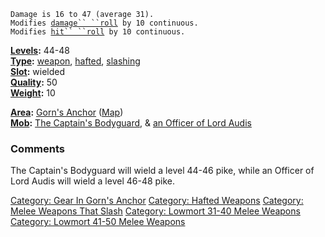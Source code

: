 `Damage is 16 to 47 (average 31).`  
`Modifies `[`damage`` ``roll`](Damage_Roll.md "wikilink")` by 10 continuous.`  
`Modifies `[`hit`` ``roll`](Hit_Roll.md "wikilink")` by 10 continuous.`

**[Levels](Object_Level.md "wikilink"):** 44-48  
**[Type](:Category:_Object_Types.md "wikilink"):**
[weapon](:Category:_Melee_Weapons.md "wikilink"),
[hafted](:Category:_Hafted_Weapons.md "wikilink"),
[slashing](:Category:_Melee_Weapons_That_Slash.md "wikilink")  
**[Slot](Object_Slots.md "wikilink"):** wielded  
**[Quality](Object_Quality.md "wikilink"):** 50  
**[Weight](Object_Weight.md "wikilink"):** 10

**[Area](:Category:Areas.md "wikilink"):** [Gorn's
Anchor](:Category:Gorn's_Anchor.md "wikilink")
([Map](Gorn's_Anchor_Map.md "wikilink"))  
**[Mob](:Category:Mobs.md "wikilink"):** [The Captain's
Bodyguard](Captain's_Bodyguard.md "wikilink"), & [an Officer of Lord
Audis](Officer_Of_Lord_Audis.md "wikilink")

### Comments

The Captain's Bodyguard will wield a level 44-46 pike, while an Officer
of Lord Audis will wield a level 46-48 pike.

[Category: Gear In Gorn's
Anchor](Category:_Gear_In_Gorn's_Anchor "wikilink") [Category: Hafted
Weapons](Category:_Hafted_Weapons "wikilink") [Category: Melee Weapons
That Slash](Category:_Melee_Weapons_That_Slash "wikilink") [Category:
Lowmort 31-40 Melee
Weapons](Category:_Lowmort_31-40_Melee_Weapons "wikilink") [Category:
Lowmort 41-50 Melee
Weapons](Category:_Lowmort_41-50_Melee_Weapons "wikilink")
